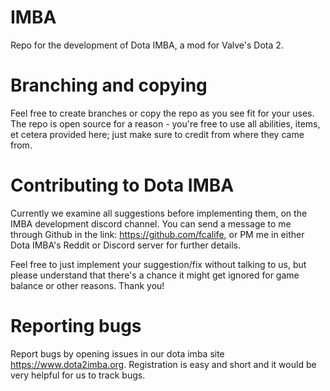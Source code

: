 # IMBA
Repo for the development of Dota IMBA, a mod for Valve's Dota 2.

# Branching and copying
Feel free to create branches or copy the repo as you see fit for your uses. The repo is open source for a reason - you're free to use all abilities, items, et cetera provided here; just make sure to credit from where they came from.

# Contributing to Dota IMBA
Currently we examine all suggestions before implementing them, on the IMBA development discord channel. You can send a message to me through Github in the link: https://github.com/fcalife, or PM me in either Dota IMBA's Reddit or Discord server for further details.

Feel free to just implement your suggestion/fix without talking to us, but please understand that there's a chance it might get ignored for game balance or other reasons. Thank you!

# Reporting bugs
Report bugs by opening issues in our dota imba site https://www.dota2imba.org. Registration is easy and short and it would be very helpful for us to track bugs. 
